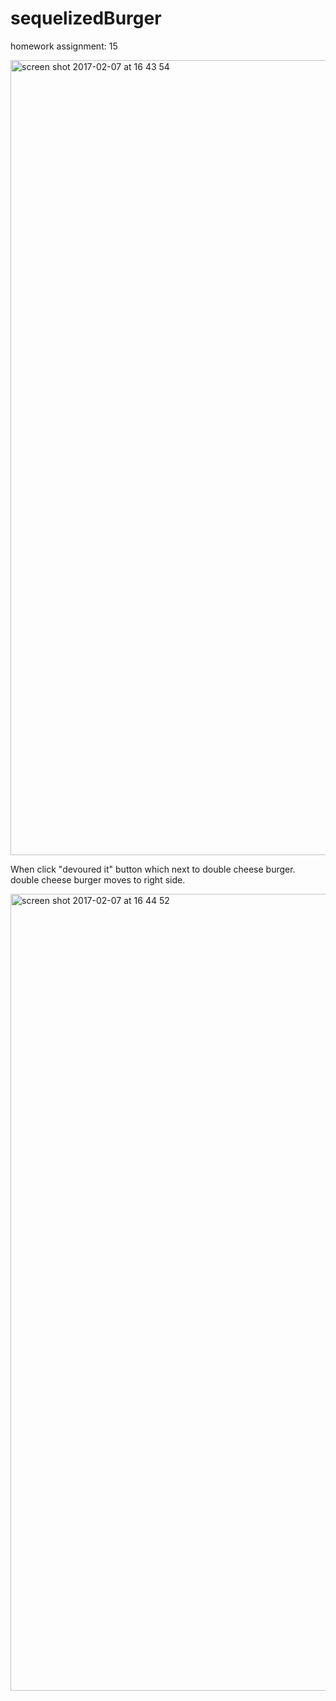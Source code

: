 # sequelizedBurger
homework assignment: 15


<img width="1272" alt="screen shot 2017-02-07 at 16 43 54" src="https://cloud.githubusercontent.com/assets/20088084/22713080/02cbe56c-ed55-11e6-9296-0b422b309bc3.png">

When click "devoured it" button which next to double cheese burger.<br>
double cheese burger moves to right side.

<img width="1275" alt="screen shot 2017-02-07 at 16 44 52" src="https://cloud.githubusercontent.com/assets/20088084/22713216/837899bc-ed55-11e6-9eb7-3a7ef3ce6857.png">

